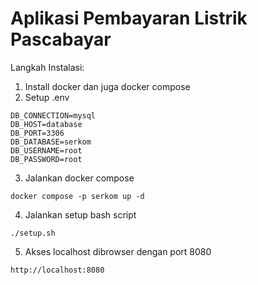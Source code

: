 # Aplikasi Pembayaran Listrik Pascabayar

Langkah Instalasi:

1. Install docker dan juga docker compose
2. Setup .env
```
DB_CONNECTION=mysql
DB_HOST=database
DB_PORT=3306
DB_DATABASE=serkom
DB_USERNAME=root
DB_PASSWORD=root
```
3. Jalankan docker compose
```
docker compose -p serkom up -d
```
4. Jalankan setup bash script
```
./setup.sh
```
5. Akses localhost dibrowser dengan port 8080
```
http://localhost:8080
```